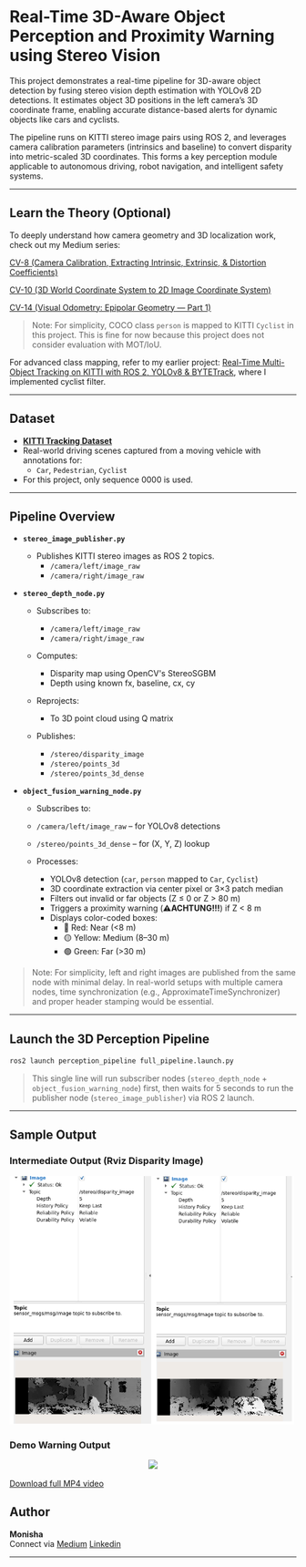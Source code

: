 # Real-Time 3D-Aware Object Perception and Proximity Warning using Stereo Vision

This project demonstrates a real-time pipeline for 3D-aware object detection by fusing stereo vision depth estimation with YOLOv8 2D detections. It estimates object 3D positions in the left camera’s 3D coordinate frame, enabling accurate distance-based alerts for dynamic objects like cars and cyclists.

The pipeline runs on KITTI stereo image pairs using ROS 2, and leverages camera calibration parameters (intrinsics and baseline) to convert disparity into metric-scaled 3D coordinates. This forms a key perception module applicable to autonomous driving, robot navigation, and intelligent safety systems.

---
## Learn the Theory (Optional)

To deeply understand how camera geometry and 3D localization work, check out my Medium series:

[CV-8 (Camera Calibration, Extracting Intrinsic, Extrinsic, & Distortion Coefficients)](https://medium.com/@monishatemp20/cv-8-camera-calibration-extracting-intrinsic-extrinsic-distortion-coefficients-64c0bd756c7c)

[CV-10 (3D World Coordinate System to 2D Image Coordinate System)](https://medium.com/@monishatemp20/cv-10-3d-world-coordinate-system-to-2d-image-coordinate-system-d6c6faec353d)

[CV-14 (Visual Odometry: Epipolar Geometry — Part 1)](https://medium.com/@monishatemp20/cv-14-visual-odometry-epipolar-geometry-part-1-ffe06a35fa81)

> Note: For simplicity, COCO class `person` is mapped to KITTI `Cyclist` in this project. This is fine for now because this project does not consider evaluation with MOT/IoU.
>
For advanced class mapping, refer to my earlier project: [Real-Time Multi-Object Tracking on KITTI with ROS 2, YOLOv8 & BYTETrack](https://github.com/Monisha-RK10/Real-Time-Multi-Object-Tracking-on-KITTI-with-ROS-2-YOLOv8-BYTETrack), where I implemented cyclist filter.

---

## Dataset
- **[KITTI Tracking Dataset](http://www.cvlibs.net/datasets/kitti/eval_tracking.php)**
- Real-world driving scenes captured from a moving vehicle with annotations for:
  - `Car`, `Pedestrian`, `Cyclist`
- For this project, only sequence 0000 is used.
  
----
## Pipeline Overview

- **`stereo_image_publisher.py`**
  - Publishes KITTI stereo images as ROS 2 topics.
    - `/camera/left/image_raw`
    - `/camera/right/image_raw`

- **`stereo_depth_node.py`**
  - Subscribes to:
     - `/camera/left/image_raw`
     - `/camera/right/image_raw`

  - Computes:
    - Disparity map using OpenCV's StereoSGBM
    - Depth using known fx, baseline, cx, cy

  - Reprojects:
    - To 3D point cloud using Q matrix

  - Publishes:
    - `/stereo/disparity_image`
    - `/stereo/points_3d`
    - `/stereo/points_3d_dense`

- **`object_fusion_warning_node.py`**
  - Subscribes to:
   - `/camera/left/image_raw` – for YOLOv8 detections
   - `/stereo/points_3d_dense` – for (X, Y, Z) lookup

  - Processes:
    - YOLOv8 detection (`car`, `person` mapped to `Car`, `Cyclist`)
    - 3D coordinate extraction via center pixel or 3×3 patch median
    - Filters out invalid or far objects (Z ≤ 0 or Z > 80 m)
    - Triggers a proximity warning (**⚠️ACHTUNG!!!**) if Z < 8 m
    - Displays color-coded boxes:
      - 🔴 Red: Near (<8 m)
      - 🟡 Yellow: Medium (8–30 m)
      - 🟢 Green: Far (>30 m)

> Note: For simplicity, left and right images are published from the same node with minimal delay. In real-world setups with multiple camera nodes, time synchronization (e.g., ApproximateTimeSynchronizer) and proper header stamping would be essential.
---

## Launch the 3D Perception Pipeline

```bash
ros2 launch perception_pipeline full_pipeline.launch.py
```
> This single line will run subscriber nodes (`stereo_depth_node` + `object_fusion_warning_node`) first, then waits for 5 seconds to run the publisher node (`stereo_image_publisher`) via ROS 2 launch.

---

## Sample Output 

### Intermediate Output (Rviz Disparity Image)

<img src="output/disparity.png" width="500"/>

### Demo Warning Output

<p align="center">
  <img src="output/output.gif" width="1000"/>
</p>

[Download full MP4 video](output/output_video.mp4)


## Author

**Monisha**  
Connect via [Medium](https://medium.com/@monishatemp20)  [Linkedin](https://www.linkedin.com/in/monisha-rao-28129676/)

---

